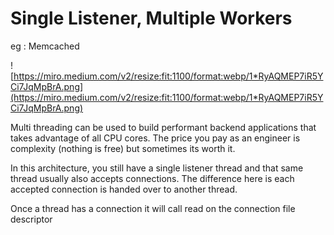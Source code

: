# Single Listener, Multiple Workers

eg : Memcached

![https://miro.medium.com/v2/resize:fit:1100/format:webp/1*RyAQMEP7iR5YCi7JqMpBrA.png](https://miro.medium.com/v2/resize:fit:1100/format:webp/1*RyAQMEP7iR5YCi7JqMpBrA.png)

Multi threading can be used to build performant backend applications that takes advantage of all CPU cores. The price you pay as an engineer is complexity (nothing is free) but sometimes its worth it.

In this architecture, you still have a single listener thread and that same thread usually also accepts connections. The difference here is each accepted connection is handed over to another thread.

Once a thread has a connection it will call read on the connection file descriptor